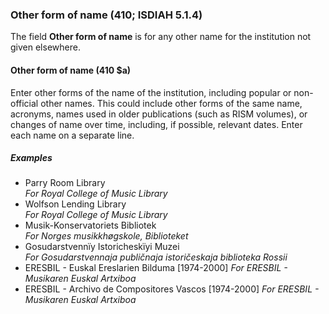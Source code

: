 ### Other form of name (410; ISDIAH 5.1.4)

The field **Other form of name** is for any other name for the institution not given elsewhere.

#### Other form of name (410 $a)

Enter other forms of the name of the institution, including popular or non-official other names. This could include
other forms of the same name, acronyms, names used in older publications (such as RISM volumes), or changes of name over
time, including, if possible, relevant dates. Enter each name on a separate line.

##### Examples

- Parry Room Library  
_For Royal College of Music Library_
- Wolfson Lending Library  
_For Royal College of Music Library_
- Musik-Konservatoriets Bibliotek  
_For Norges musikkhøgskole, Biblioteket_
- Gosudarstvennïy Istoricheskïyi Muzei  
_For Gosudarstvennaja publičnaja istoričeskaja biblioteka Rossii_
- ERESBIL - Euskal Ereslarien Bilduma [1974-2000]
_For ERESBIL - Musikaren Euskal Artxiboa_
- ERESBIL - Archivo de Compositores Vascos [1974-2000]
_For ERESBIL - Musikaren Euskal Artxiboa_ 
